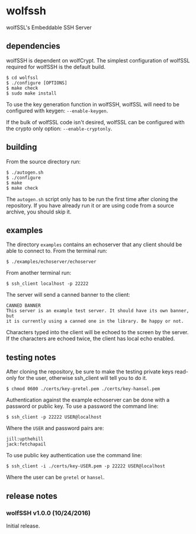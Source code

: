 wolfssh
=======

wolfSSL's Embeddable SSH Server

dependencies
------------

wolfSSH is dependent on wolfCrypt. The simplest configuration of wolfSSL
required for wolfSSH is the default build.

    $ cd wolfssl
    $ ./configure [OPTIONS]
    $ make check
    $ sudo make install

To use the key generation function in wolfSSH, wolfSSL will need to be
configured with keygen: `--enable-keygen`.

If the bulk of wolfSSL code isn't desired, wolfSSL can be configured with
the crypto only option: `--enable-cryptonly`.


building
--------

From the source directory run:

    $ ./autogen.sh
    $ ./configure
    $ make
    $ make check

The `autogen.sh` script only has to be run the first time after cloning the
repository. If you have already run it or are using code from a source
archive, you should skip it.


examples
--------

The directory `examples` contains an echoserver that any client should be able
to connect to. From the terminal run:

    $ ./examples/echoserver/echoserver

From another terminal run:

    $ ssh_client localhost -p 22222

The server will send a canned banner to the client:

    CANNED BANNER
    This server is an example test server. It should have its own banner, but
    it is currently using a canned one in the library. Be happy or not.

Characters typed into the client will be echoed to the screen by the server.
If the characters are echoed twice, the client has local echo enabled.


testing notes
-------------

After cloning the repository, be sure to make the testing private keys read-
only for the user, otherwise ssh_client will tell you to do it.

    $ chmod 0600 ./certs/key-gretel.pem ./certs/key-hansel.pem

Authentication against the example echoserver can be done with a password or
public key. To use a password the command line:

    $ ssh_client -p 22222 USER@localhost

Where the `USER` and password pairs are:

    jill:upthehill
    jack:fetchapail

To use public key authentication use the command line:

    $ ssh_client -i ./certs/key-USER.pem -p 22222 USER@localhost

Where the user can be `gretel` or `hansel`.


release notes
-------------

### wolfSSH v1.0.0 (10/24/2016)

Initial release.

